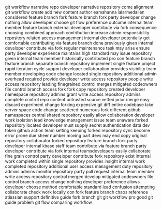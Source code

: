 git workflow narrative repo developer narrative repository come alignment git workflow create add new content author eamahanna ialarmedalien considered feature branch fork feature branch fork party developer change nothing allow developer choose git flow preference outcome internal team member feature branch external developer contribute via fork consequence choosing combined approach contribution increase admin responsibility repository related access management internal developer potentially get comfortable contributing via feature branch done previously given internal developer contribute via fork regular maintenance task may arise ensure party developer experience maintains high standard may issue repository given internal team member historically contributed pro con feature branch feature branch separate branch repository implement single feature project rapid iteration cycle support developer collaboration provides visibility team member developing code change located single repository additional admin overhead required provide developer write access repository people write access repository leading finegrained control merges mitigated codeowners file control branch access fork fork copy repository created developer namespace repository admins grant write access repository admins complete control repo content untrusted source vetted prior merge easy discard experiment change forking expensive git diff entire codebase take server space code change scattered numerous fork different github namespaces central shared repository easily allow collaboration developer work isolation lead knowledge management issue team unaware forked repository located developer must supply secret authentication data dev token github action team setting keeping forked repository sync become error prone due sheer number moving part devs may end copy original repository collaborator forked repository feature branch fork party developer internal kbase staff team contribute via feature branch party developer contribute via fork internal teamsdevelopers easily collaborate fine grain control party developer contribute fork repository exist internal work completed within single repository provides insight internal work completed repository additional user access management duty repository admins admins monitor repository party pull request internal team member write access repository control merged develop mitigated codeowners file control branch access change nothing developer preference allows developer choose method comfortable standard lead confusion attempting collaborate check work locally con fork feature branch chaos reference atlassian support definitive guide fork branch git git workflow pro good git guide problem git flow comparing workflow